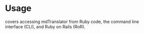# Usage

covers accessing mdTranslator from Ruby code, the command line interface (CLI), and Ruby on Rails (RoR).
